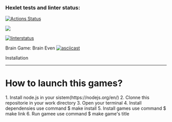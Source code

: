 ### Hexlet tests and linter status:
[![Actions Status](https://github.com/Etanu1553/frontend-project-lvl1/workflows/hexlet-check/badge.svg)](https://github.com/Etanu1553/frontend-project-lvl1/actions)

<a href="https://codeclimate.com/github/codeclimate/codeclimate/maintainability"><img src="https://api.codeclimate.com/v1/badges/a99a88d28ad37a79dbf6/maintainability" /></a>

[![linterstatus](https://github.com/Etanu1553/frontend-project-lvl1/actions/workflows/linterstatus.yml/badge.svg)](https://github.com/Etanu1553/frontend-project-lvl1/actions/workflows/linterstatus.yml)

Brain Game: Brain Even
[![asciicast](https://asciinema.org/a/467889.svg)](https://asciinema.org/a/467889)

Installation
__________________________

<h1>How to launch this games?</h1>
1. Install node.js in your sistem(https://nodejs.org/en/)
2. Clonne this repositorie in your work directory
3. Open your terminal
4. Install dependensies use command  $ make install
5. Install games use command $ make link
6. Run gamee use command $ make game's title


